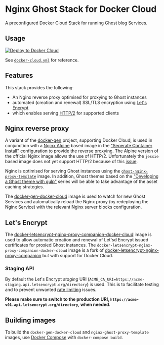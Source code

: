 # Nginx Ghost Stack for Docker Cloud

A preconfigured Docker Cloud Stack for running Ghost blog Services.

## Usage

[![Deploy to Docker Cloud](https://files.cloud.docker.com/images/deploy-to-dockercloud.svg)](https://cloud.docker.com/stack/deploy/?repo=https://github.com/donovanmuller/nginx-ghost-stack)

See [`docker-cloud.yml`](docker-cloud.yml) for reference.

## Features

This stack provides the following:
 
* An Nginx reverse proxy optimised for proxying to Ghost instances
* automated (creation and renewal) SSL/TLS encryption using [Let's Encrypt](https://letsencrypt.org)
* which enables serving [HTTP/2](https://en.wikipedia.org/wiki/HTTP/2) for supported clients

## Nginx reverse proxy

A variant of the [docker-gen](https://github.com/jwilder/docker-gen) project, supporting Docker Cloud, is used in conjunction with a 
[Nginx Alpine](https://hub.docker.com/_/nginx/) based image in the ["Seperate Container Install"](https://github.com/jwilder/docker-gen#separate-container-install)
configuration to provide the reverse proxying. The Alpine version of the official Nginx image allows the use of HTTP/2. 
Unfortunately the `jessie` based image does not yet support HTTP/2 because of this [issue](https://github.com/nginxinc/docker-nginx/issues/76#issuecomment-203024132).  

Nginx is optimised for serving Ghost instances using the [`ghost-nginx-proxy-template`](ghost-nginx-proxy-template/README.md) image.
In addition, Ghost themes based on the ["Developing a Ghost theme with gulp"](https://blog.switchbit.io/tag/ghost-tag/) series will be able to take advantage of
 the asset caching strategies.
 
The [docker-gen-docker-cloud](docker-gen-docker-cloud/README.md) image is used to watch for new Ghost Services
and automatically reload the Nginx proxy (by redeploying the Nginx Service) with the relevant Nginx server blocks configuration.

##  Let's Encrypt

The [docker-letsencrypt-nginx-proxy-companion-docker-cloud]() image is used to allow automatic creation and renewal
of Let'sd Encrypt issued certificates for proxied Ghost instances. The `docker-letsencrypt-nginx-proxy-companion-docker-cloud`
image is a fork of [docker-letsencrypt-nginx-proxy-companion](https://github.com/JrCs/docker-letsencrypt-nginx-proxy-companion)
but with support for Docker Cloud.

### Staging API

By default the Let's Encrypt *staging* URI (`ACME_CA_URI=https://acme-staging.api.letsencrypt.org/directory`) is used.
This is to facilitate testing and to prevent unwanted [rate limiting](https://letsencrypt.org/docs/rate-limits/) issues.

**Please make sure to switch to the production URI, `https://acme-v01.api.letsencrypt.org/directory`, when needed.**

## Building images

To build the `docker-gen-docker-cloud` and `nginx-ghost-proxy-template` images, use [Docker Compose](docker-compose.yml) 
with `docker-compose build`.




